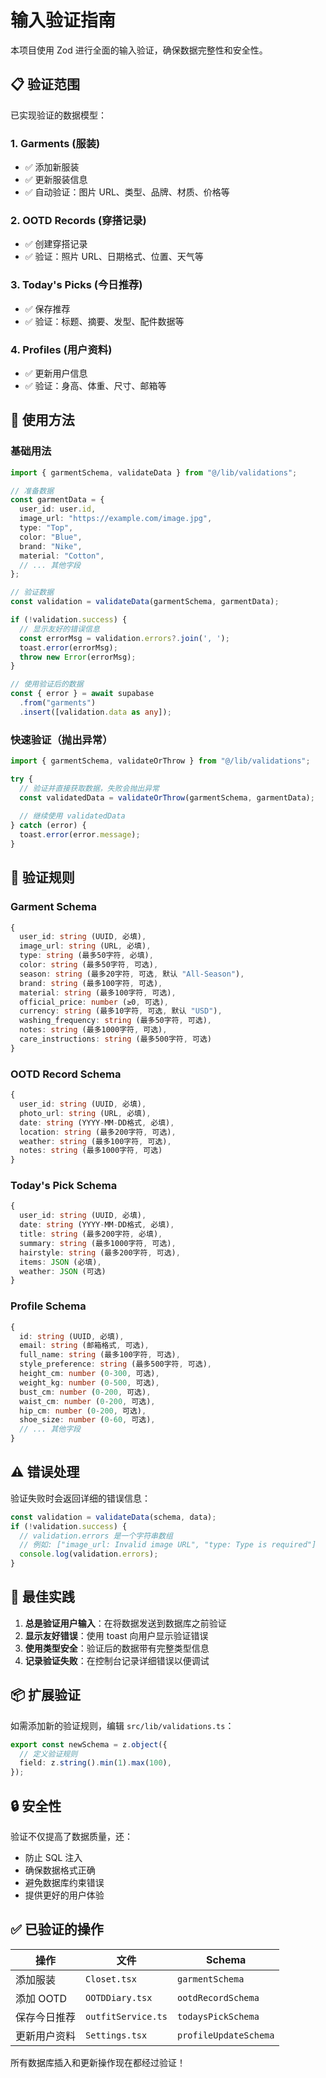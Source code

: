 # 输入验证指南

本项目使用 Zod 进行全面的输入验证，确保数据完整性和安全性。

## 📋 验证范围

已实现验证的数据模型：

### 1. **Garments (服装)**
- ✅ 添加新服装
- ✅ 更新服装信息
- ✅ 自动验证：图片 URL、类型、品牌、材质、价格等

### 2. **OOTD Records (穿搭记录)**
- ✅ 创建穿搭记录
- ✅ 验证：照片 URL、日期格式、位置、天气等

### 3. **Today's Picks (今日推荐)**
- ✅ 保存推荐
- ✅ 验证：标题、摘要、发型、配件数据等

### 4. **Profiles (用户资料)**
- ✅ 更新用户信息
- ✅ 验证：身高、体重、尺寸、邮箱等

## 🔧 使用方法

### 基础用法

```typescript
import { garmentSchema, validateData } from "@/lib/validations";

// 准备数据
const garmentData = {
  user_id: user.id,
  image_url: "https://example.com/image.jpg",
  type: "Top",
  color: "Blue",
  brand: "Nike",
  material: "Cotton",
  // ... 其他字段
};

// 验证数据
const validation = validateData(garmentSchema, garmentData);

if (!validation.success) {
  // 显示友好的错误信息
  const errorMsg = validation.errors?.join(', ');
  toast.error(errorMsg);
  throw new Error(errorMsg);
}

// 使用验证后的数据
const { error } = await supabase
  .from("garments")
  .insert([validation.data as any]);
```

### 快速验证（抛出异常）

```typescript
import { garmentSchema, validateOrThrow } from "@/lib/validations";

try {
  // 验证并直接获取数据，失败会抛出异常
  const validatedData = validateOrThrow(garmentSchema, garmentData);
  
  // 继续使用 validatedData
} catch (error) {
  toast.error(error.message);
}
```

## 📝 验证规则

### Garment Schema
```typescript
{
  user_id: string (UUID, 必填),
  image_url: string (URL, 必填),
  type: string (最多50字符, 必填),
  color: string (最多50字符, 可选),
  season: string (最多20字符, 可选, 默认 "All-Season"),
  brand: string (最多100字符, 可选),
  material: string (最多100字符, 可选),
  official_price: number (≥0, 可选),
  currency: string (最多10字符, 可选, 默认 "USD"),
  washing_frequency: string (最多50字符, 可选),
  notes: string (最多1000字符, 可选),
  care_instructions: string (最多500字符, 可选)
}
```

### OOTD Record Schema
```typescript
{
  user_id: string (UUID, 必填),
  photo_url: string (URL, 必填),
  date: string (YYYY-MM-DD格式, 必填),
  location: string (最多200字符, 可选),
  weather: string (最多100字符, 可选),
  notes: string (最多1000字符, 可选)
}
```

### Today's Pick Schema
```typescript
{
  user_id: string (UUID, 必填),
  date: string (YYYY-MM-DD格式, 必填),
  title: string (最多200字符, 必填),
  summary: string (最多1000字符, 可选),
  hairstyle: string (最多200字符, 可选),
  items: JSON (必填),
  weather: JSON (可选)
}
```

### Profile Schema
```typescript
{
  id: string (UUID, 必填),
  email: string (邮箱格式, 可选),
  full_name: string (最多100字符, 可选),
  style_preference: string (最多500字符, 可选),
  height_cm: number (0-300, 可选),
  weight_kg: number (0-500, 可选),
  bust_cm: number (0-200, 可选),
  waist_cm: number (0-200, 可选),
  hip_cm: number (0-200, 可选),
  shoe_size: number (0-60, 可选),
  // ... 其他字段
}
```

## ⚠️ 错误处理

验证失败时会返回详细的错误信息：

```typescript
const validation = validateData(schema, data);
if (!validation.success) {
  // validation.errors 是一个字符串数组
  // 例如: ["image_url: Invalid image URL", "type: Type is required"]
  console.log(validation.errors);
}
```

## 🎯 最佳实践

1. **总是验证用户输入**：在将数据发送到数据库之前验证
2. **显示友好错误**：使用 toast 向用户显示验证错误
3. **使用类型安全**：验证后的数据带有完整类型信息
4. **记录验证失败**：在控制台记录详细错误以便调试

## 📦 扩展验证

如需添加新的验证规则，编辑 `src/lib/validations.ts`：

```typescript
export const newSchema = z.object({
  // 定义验证规则
  field: z.string().min(1).max(100),
});
```

## 🔒 安全性

验证不仅提高了数据质量，还：
- 防止 SQL 注入
- 确保数据格式正确
- 避免数据库约束错误
- 提供更好的用户体验

## ✅ 已验证的操作

| 操作 | 文件 | Schema |
|------|------|--------|
| 添加服装 | `Closet.tsx` | `garmentSchema` |
| 添加 OOTD | `OOTDDiary.tsx` | `ootdRecordSchema` |
| 保存今日推荐 | `outfitService.ts` | `todaysPickSchema` |
| 更新用户资料 | `Settings.tsx` | `profileUpdateSchema` |

所有数据库插入和更新操作现在都经过验证！
